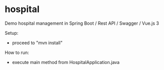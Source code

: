# hospital
Demo hospital management in Spring Boot / Rest API / Swagger / Vue.js 3


Setup:
- proceed to "mvn install"

How to run:
- execute main method from HospitalApplication.java
